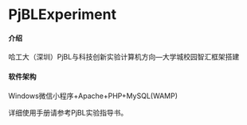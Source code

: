 # PjBLExperiment

#### 介绍
哈工大（深圳）PjBL与科技创新实验计算机方向—大学城校园智汇框架搭建

#### 软件架构
Windows微信小程序+Apache+PHP+MySQL(WAMP)

详细使用手册请参考PjBL实验指导书。
